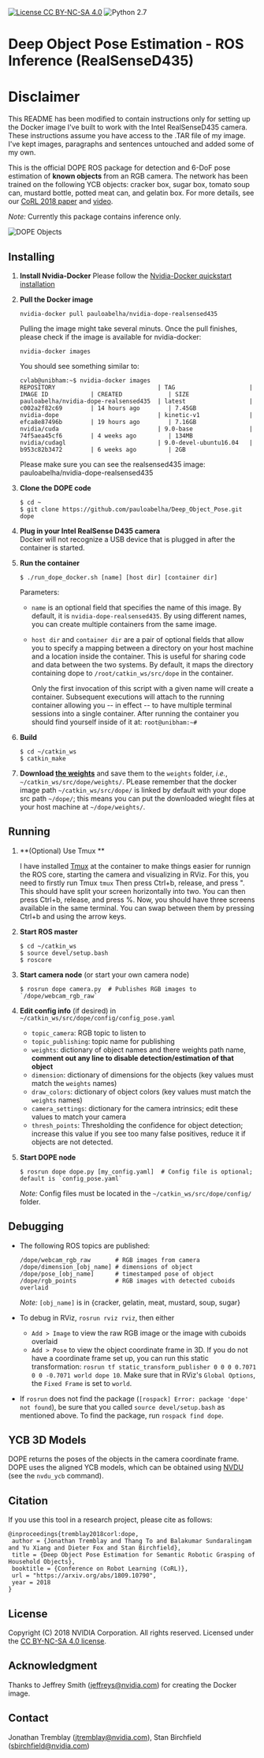 [![License CC BY-NC-SA 4.0](https://img.shields.io/badge/License-CC%20BY--NC--SA%204.0-blue.svg)](https://creativecommons.org/licenses/by-nc-sa/4.0/legalcode)
![Python 2.7](https://img.shields.io/badge/python-2.7-green.svg)
# Deep Object Pose Estimation - ROS Inference  (RealSenseD435)

# Disclaimer
This README has been modified to contain instructions only for setting up the Docker image I've built to work with the Intel RealSenseD435 camera. These instructions assume you have access to the .TAR file of my image. I've kept images, paragraphs and sentences untouched and added some of my own.


This is the official DOPE ROS package for detection and 6-DoF pose estimation of **known objects** from an RGB camera.  The network has been trained on the following YCB objects:  cracker box, sugar box, tomato soup can, mustard bottle, potted meat can, and gelatin box.  For more details, see our [CoRL 2018 paper](https://arxiv.org/abs/1809.10790) and [video](https://youtu.be/yVGViBqWtBI).

*Note:*  Currently this package contains inference only.

![DOPE Objects](dope_objects.png)

## Installing

1. **Install Nvidia-Docker**
   Please follow the [Nvidia-Docker quickstart installation](https://github.com/NVIDIA/nvidia-docker)
   
2. **Pull the Docker image**

   ```
   nvidia-docker pull pauloabelha/nvidia-dope-realsensed435
   ```
   Pulling the image might take several minuts. Once the pull finishes, please check if the image is available for nvidia-docker:
   ```
   nvidia-docker images
   ```   
   
   You should see something similar to:
   ```
   cvlab@unibham:~$ nvidia-docker images
   REPOSITORY                             | TAG                     | IMAGE ID            | CREATED             | SIZE
   pauloabelha/nvidia-dope-realsensed435  | latest                  | c002a2f82c69        | 14 hours ago        | 7.45GB
   nvidia-dope                            | kinetic-v1              | efca8e87496b        | 19 hours ago        | 7.16GB
   nvidia/cuda                            | 9.0-base                | 74f5aea45cf6        | 4 weeks ago         | 134MB
   nvidia/cudagl                          | 9.0-devel-ubuntu16.04   | b953c82b3472        | 6 weeks ago         | 2GB
   ```
   Please make sure you can see the realsensed435 image: pauloabelha/nvidia-dope-realsensed435

3. **Clone the DOPE code**  
   ```
   $ cd ~
   $ git clone https://github.com/pauloabelha/Deep_Object_Pose.git dope
   ```
   
4. **Plug in your Intel RealSense D435 camera**  
   Docker will not recognize a USB device that is plugged in after the container is started.
   
5. **Run the container**  
   ```
   $ ./run_dope_docker.sh [name] [host dir] [container dir]
   ```     
   
   Parameters:
   - `name` is an optional field that specifies the name of this image. By default, it is `nvidia-dope-realsensed435`.  By using different names, you can create multiple containers from the same image.  
   - `host dir` and `container dir` are a pair of optional fields that allow you to specify a mapping between a directory on your host machine and a location inside the container.  This is useful for sharing code and data between the two systems.  By default, it maps the directory containing dope to `/root/catkin_ws/src/dope` in the container.  
   
      Only the first invocation of this script with a given name will create a container. Subsequent executions will attach to the running container allowing you -- in effect -- to have multiple terminal sessions into a single container.
      After running the container you should find yourself inside of it at:
      ```root@unibham:~#```
   
7. **Build**
     ```
     $ cd ~/catkin_ws
     $ catkin_make
     ``` 

8. **Download [the weights](https://drive.google.com/open?id=1DfoA3m_Bm0fW8tOWXGVxi4ETlLEAgmcg)** and save them to the `weights` folder, *i.e.*, `~/catkin_ws/src/dope/weights/`. PLease remember that the docker image path `~/catkin_ws/src/dope/` is linked by default with your dope src path `~/dope/`; this means you can put the downloaded wieght files at your host machine at `~/dope/weights/`.


## Running

1. **(Optional) Use Tmux **

   I have installed [Tmux](https://tmuxcheatsheet.com/) at the container to make things easier for runnign the ROS core, starting the camera and visualizing in RViz. For this, you need to firstly run Tmux
   ```tmux```
   Then press Ctrl+b, release, and press ". This should have split your screen horizontally into two. You can then press Ctrl+b, release, and press %. Now, you should have three screens available in the same terminal. You can swap between them by pressing Ctrl+b and using the arrow keys.

1. **Start ROS master**
      ```
      $ cd ~/catkin_ws
      $ source devel/setup.bash
      $ roscore
      ```

2. **Start camera node** (or start your own camera node)
      ```
      $ rosrun dope camera.py  # Publishes RGB images to `/dope/webcam_rgb_raw`
      ```
  

3. **Edit config info** (if desired) in `~/catkin_ws/src/dope/config/config_pose.yaml`
    * `topic_camera`: RGB topic to listen to
    * `topic_publishing`: topic name for publishing
    * `weights`: dictionary of object names and there weights path name, **comment out any line to disable detection/estimation of that object**
    * `dimension`: dictionary of dimensions for the objects  (key values must match the `weights` names)
    * `draw_colors`: dictionary of object colors  (key values must match the `weights` names)
    * `camera_settings`: dictionary for the camera intrinsics; edit these values to match your camera
    * `thresh_points`: Thresholding the confidence for object detection; increase this value if you see too many false positives, reduce it if  objects are not detected. 
    
4. **Start DOPE node**
    ```
    $ rosrun dope dope.py [my_config.yaml]  # Config file is optional; default is `config_pose.yaml`
    ```

    *Note:*  Config files must be located in the `~/catkin_ws/src/dope/config/` folder.


## Debugging

* The following ROS topics are published:
     ```
     /dope/webcam_rgb_raw       # RGB images from camera 
     /dope/dimension_[obj_name] # dimensions of object
     /dope/pose_[obj_name]      # timestamped pose of object
     /dope/rgb_points           # RGB images with detected cuboids overlaid
     ```
     *Note:* `[obj_name]` is in {cracker, gelatin, meat, mustard, soup, sugar}

* To debug in RViz, `rosrun rviz rviz`, then either
  * `Add > Image` to view the raw RGB image or the image with cuboids overlaid
  * `Add > Pose` to view the object coordinate frame in 3D.  If you do not have a coordinate frame set up, you can run this static transformation: `rosrun tf static_transform_publisher 0 0 0 0.7071 0 0 -0.7071 world dope 10`.  Make sure that in RViz's `Global Options`, the `Fixed Frame` is set to `world`. 

* If `rosrun` does not find the package (`[rospack] Error: package 'dope' not found`), be sure that you called `source devel/setup.bash` as mentioned above.  To find the package, run `rospack find dope`. 


## YCB 3D Models

DOPE returns the poses of the objects in the camera coordinate frame.  DOPE uses the aligned YCB models, which can be obtained using [NVDU](https://github.com/NVIDIA/Dataset_Utilities) (see the `nvdu_ycb` command).


## Citation

If you use this tool in a research project, please cite as follows:
```
@inproceedings{tremblay2018corl:dope,
 author = {Jonathan Tremblay and Thang To and Balakumar Sundaralingam and Yu Xiang and Dieter Fox and Stan Birchfield},
 title = {Deep Object Pose Estimation for Semantic Robotic Grasping of Household Objects},
 booktitle = {Conference on Robot Learning (CoRL)},
 url = "https://arxiv.org/abs/1809.10790",
 year = 2018
}
```

## License

Copyright (C) 2018 NVIDIA Corporation. All rights reserved. Licensed under the [CC BY-NC-SA 4.0 license](https://creativecommons.org/licenses/by-nc-sa/4.0/legalcode).


## Acknowledgment 

Thanks to Jeffrey Smith (jeffreys@nvidia.com) for creating the Docker image. 


## Contact

Jonathan Tremblay (jtremblay@nvidia.com), Stan Birchfield (sbirchfield@nvidia.com)
